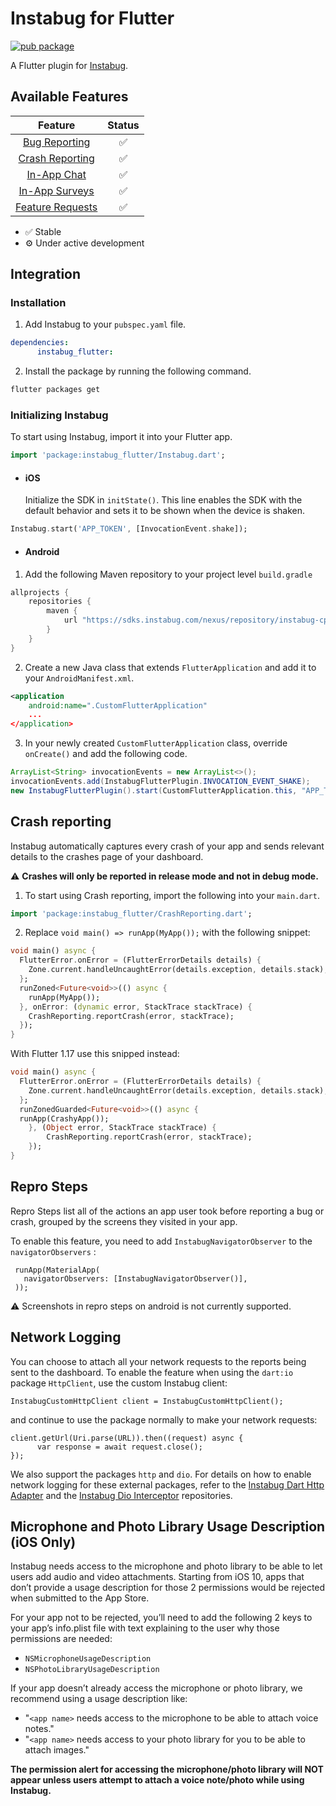 # Instabug for Flutter

[![pub package](https://img.shields.io/pub/v/instabug_flutter.svg)](https://pub.dev/packages/instabug_flutter)

A Flutter plugin for [Instabug](https://instabug.com/).

## Available Features

|      Feature                                              | Status  |
|:---------------------------------------------------------:|:-------:|
| [Bug Reporting](https://instabug.com/bug-reporting)       |    ✅   |
| [Crash Reporting](https://instabug.com/crash-reporting)   |    ✅   |
| [In-App Chat](https://instabug.com/in-app-chat)           |    ✅   |
| [In-App Surveys](https://instabug.com/in-app-surveys)     |    ✅   |
| [Feature Requests](https://instabug.com/feature-requests) |    ✅   |

* ✅ Stable
* ⚙️ Under active development

## Integration

### Installation


1. Add Instabug to your `pubspec.yaml` file.

```yaml
dependencies:
      instabug_flutter:
```

2. Install the package by running the following command.

```bash
flutter packages get
```

### Initializing Instabug

To start using Instabug, import it into your Flutter app. 

```dart
import 'package:instabug_flutter/Instabug.dart';
```
* #### iOS
     Initialize the SDK in `initState()`. This line enables the SDK with the default behavior and sets it to be shown when the device is shaken.

```dart
Instabug.start('APP_TOKEN', [InvocationEvent.shake]);
```
* #### Android
1. Add the following Maven repository to your project level `build.gradle`

```dart
allprojects {
	repositories {
	    maven {
	        url "https://sdks.instabug.com/nexus/repository/instabug-cp"
	    }
	}
}
```


2. Create a new Java class that extends `FlutterApplication` and add it to your `AndroidManifest.xml`.

```xml
<application
    android:name=".CustomFlutterApplication"
    ...
</application>
````

3. In your newly created `CustomFlutterApplication` class, override `onCreate()` and add the following code.


```java
ArrayList<String> invocationEvents = new ArrayList<>();
invocationEvents.add(InstabugFlutterPlugin.INVOCATION_EVENT_SHAKE);
new InstabugFlutterPlugin().start(CustomFlutterApplication.this, "APP_TOKEN", invocationEvents);
```

## Crash reporting

Instabug automatically captures every crash of your app and sends relevant details to the crashes page of your dashboard. 

⚠️ **Crashes will only be reported in release mode and not in debug mode.**


1. To start using Crash reporting, import the following into your `main.dart`. 

```dart
import 'package:instabug_flutter/CrashReporting.dart';
```

2. Replace `void main() => runApp(MyApp());` with the following snippet:
```dart
void main() async {
  FlutterError.onError = (FlutterErrorDetails details) {
    Zone.current.handleUncaughtError(details.exception, details.stack);
  };
  runZoned<Future<void>>(() async {
    runApp(MyApp());
  }, onError: (dynamic error, StackTrace stackTrace) {
    CrashReporting.reportCrash(error, stackTrace);
  });
}
```

With Flutter 1.17 use this snipped instead:
```dart
void main() async {
  FlutterError.onError = (FlutterErrorDetails details) {
    Zone.current.handleUncaughtError(details.exception, details.stack);
  };
  runZonedGuarded<Future<void>>(() async {
  runApp(CrashyApp());
    }, (Object error, StackTrace stackTrace) {
        CrashReporting.reportCrash(error, stackTrace);
    });
}
```

## Repro Steps
Repro Steps list all of the actions an app user took before reporting a bug or crash, grouped by the screens they visited in your app.
 
 To enable this feature, you need to add `InstabugNavigatorObserver` to the `navigatorObservers` :
 ```
  runApp(MaterialApp(
    navigatorObservers: [InstabugNavigatorObserver()],
  ));
  ```

⚠️  Screenshots in repro steps on android is not currently supported.

## Network Logging
You can choose to attach all your network requests to the reports being sent to the dashboard. To enable the feature when using the `dart:io` package `HttpClient`, use the custom Instabug client:
```
InstabugCustomHttpClient client = InstabugCustomHttpClient();
```

and continue to use the package normally to make your network requests:

```
client.getUrl(Uri.parse(URL)).then((request) async {
      var response = await request.close();
});
```

We also support the packages `http` and `dio`. For details on how to enable network logging for these external packages, refer to the [Instabug Dart Http Adapter](https://github.com/Instabug/Instabug-Dart-http-Adapter) and the [Instabug Dio Interceptor](https://github.com/Instabug/Instabug-Dio-Interceptor) repositories.

## Microphone and Photo Library Usage Description (iOS Only)

Instabug needs access to the microphone and photo library to be able to let users add audio and video attachments. Starting from iOS 10, apps that don’t provide a usage description for those 2 permissions would be rejected when submitted to the App Store.

For your app not to be rejected, you’ll need to add the following 2 keys to your app’s info.plist file with text explaining to the user why those permissions are needed:

* `NSMicrophoneUsageDescription`
* `NSPhotoLibraryUsageDescription`

If your app doesn’t already access the microphone or photo library, we recommend using a usage description like:

* "`<app name>` needs access to the microphone to be able to attach voice notes."
* "`<app name>` needs access to your photo library for you to be able to attach images."

**The permission alert for accessing the microphone/photo library will NOT appear unless users attempt to attach a voice note/photo while using Instabug.**
